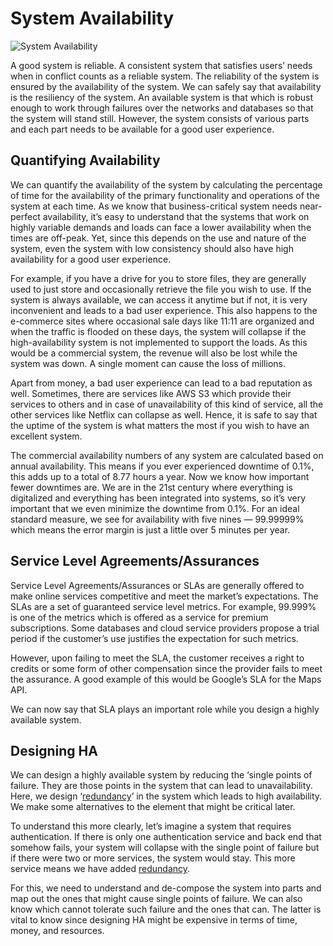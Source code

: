 # System Availability

![System Availability](https://miro.medium.com/max/720/1*5IgzHjxpSReoRlQTViehyQ.jpeg)

A good system is reliable. A consistent system that satisfies users’ needs when in conflict counts as a reliable system. The reliability of the system is ensured by the availability of the system. We can safely say that availability is the resiliency of the system. An available system is that which is robust enough to work through failures over the networks and databases so that the system will stand still. However, the system consists of various parts and each part needs to be available for a good user experience.

## Quantifying Availability

We can quantify the availability of the system by calculating the percentage of time for the availability of the primary functionality and operations of the system at each time. As we know that business-critical system needs near-perfect availability, it’s easy to understand that the systems that work on highly variable demands and loads can face a lower availability when the times are off-peak. Yet, since this depends on the use and nature of the system, even the system with low consistency should also have high availability for a good user experience.

For example, if you have a drive for you to store files, they are generally used to just store and occasionally retrieve the file you wish to use. If the system is always available, we can access it anytime but if not, it is very inconvenient and leads to a bad user experience. This also happens to the e-commerce sites where occasional sale days like 11:11 are organized and when the traffic is flooded on these days, the system will collapse if the high-availability system is not implemented to support the loads. As this would be a commercial system, the revenue will also be lost while the system was down. A single moment can cause the loss of millions.

Apart from money, a bad user experience can lead to a bad reputation as well. Sometimes, there are services like AWS S3 which provide their services to others and in case of unavailability of this kind of service, all the other services like Netflix can collapse as well. Hence, it is safe to say that the uptime of the system is what matters the most if you wish to have an excellent system.

The commercial availability numbers of any system are calculated based on annual availability. This means if you ever experienced downtime of 0.1%, this adds up to a total of 8.77 hours a year. Now we know how important fewer downtimes are. We are in the 21st century where everything is digitalized and everything has been integrated into systems, so it’s very important that we even minimize the downtime from 0.1%. For an ideal standard measure, we see for availability with five nines — 99.99999% which means the error margin is just a little over 5 minutes per year.

## Service Level Agreements/Assurances

Service Level Agreements/Assurances or SLAs are generally offered to make online services competitive and meet the market’s expectations. The SLAs are a set of guaranteed service level metrics. For example, 99.999% is one of the metrics which is offered as a service for premium subscriptions. Some databases and cloud service providers propose a trial period if the customer’s use justifies the expectation for such metrics.

However, upon failing to meet the SLA, the customer receives a right to credits or some form of other compensation since the provider fails to meet the assurance. A good example of this would be Google’s SLA for the Maps API.

We can now say that SLA plays an important role while you design a highly available system.

## Designing HA

We can design a highly available system by reducing the ‘single points of failure. They are those points in the system that can lead to unavailability. Here, we design ‘[redundancy](https://github.com/pragyaasapkota/System-Design-Concepts/tree/master/Redundancy)’ in the system which leads to high availability. We make some alternatives to the element that might be critical later.

To understand this more clearly, let’s imagine a system that requires authentication. If there is only one authentication service and back end that somehow fails, your system will collapse with the single point of failure but if there were two or more services, the system would stay. This more service means we have added [redundancy](https://github.com/pragyaasapkota/System-Design-Concepts/tree/master/Redundancy).

For this, we need to understand and de-compose the system into parts and map out the ones that might cause single points of failure. We can also know which cannot tolerate such failure and the ones that can. The latter is vital to know since designing HA might be expensive in terms of time, money, and resources.
